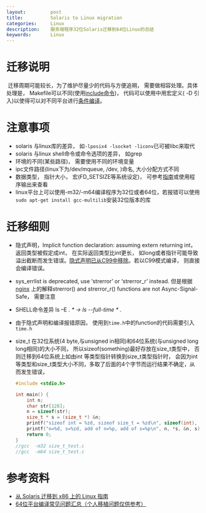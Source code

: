 ```yaml
---
layout:     	post
title:      	Solaris to Linux migration
categories: 	Linux
description:   	服务端程序32位Solaris迁移到64位Linux的总结 
keywords: 		Linux
---
```

# 迁移说明

​       迁移周期可能较长，为了维护尽量少的代码与方便追朔， 需要做相容处理。具体处理是， Makefile可以不同(使用[include命令](https://www.cnblogs.com/cuckoos/articles/5049984.html))， 代码可以使用中用宏定义( -D 引入)以使得可以对不同平台进行[条件编译](https://blog.csdn.net/zz460833359/article/details/51335333)。

# 注意事项

- solaris 与linux库的差异， 如`-lposix4 -lsocket -liconv`已可被libc来取代
- solaris 与linux shell命令或命令选项的差异， 如grep
- 环境的不同(某些路径)，  需要使用不同的环境变量
- ipc文件路径(linux下为/dev/mqueue, /dev, )命名, 大小分配方式不同
- 数据类型， 指针大小， 宏(FD_SETSIZE等系统设定)， 可参考[指南](https://www.ibm.com/developerworks/cn/linux/l-solar/index.html#artrelatedtopics)或使用程序输出来查看
- linux平台上可以使用-m32/-m64编译程序为32位或者64位，若报错可以使用`sudo apt-get install gcc-multilib`安装32位版本的库

# 迁移细则

- 隐式声明，Implicit function declaration: assuming extern returning int， 返回类型被假定成int， 在实际返回类型比int更长， 如long或者指针可能导致溢出截断而发生错误。[隐式声明已从C99中移除](https://stackoverflow.com/questions/17937909/implicit-function-declarations-sometimes-work-in-c)。若以C99模式编译， 则直接会编译错误。

- sys_errlist is deprecated, use ‘strerror’ or ‘strerror_r’ instead. 但是根据[nginx](http://nginx.org/en/docs/sys_errlist.html) 上的解释strerror() and strerror_r() functions are not Async-Signal-Safe， 需要注意

- SHELL命令差异   ls –E  *. *  -> ls --full-time * .*

- 由于隐式声明和编译报错原因， 使用到`time.h`中的function的代码需要引入`time.h`

- size_t 在32位系统(4 byte,与unsigned in相同)和64位系统(与unsigned long long相同)的大小不同， 所以sizeof(something)最好存放在size_t类型中， 否则迁移到64位系统上如由int 等类型指针转换到size_t类型指针时， 会因为int等类型和size_t类型大小不同，多取了后面的4个字节而运行结果不确定，从而发生错误， 

  ```c
  #include <stdio.h>
  
  int main() {
      int n;
      char str[128];
      n = sizeof(str);
      size_t * s = (size_t *) &n;
      printf("sizeof int = %zd, sizeof size_t = %zd\n", sizeof(int), sizeof(size_t) );
      printf("n=%d, s=%zd, add of n=%p, add of s=%p\n", n, *s, &n, s);
      return 0;
  }
  //gcc  -m32 size_t_test.c 
  //gcc  -m64 size_t_test.c 
  ```

  

# 参考资料

- [从 Solaris 迁移到 x86 上的 Linux 指南](https://www.ibm.com/developerworks/cn/linux/l-solar/index.html)
- [64位平台编译常见问题汇总（个人移植问题仅供参考）](https://blog.csdn.net/sjin_1314/article/details/8537528)

